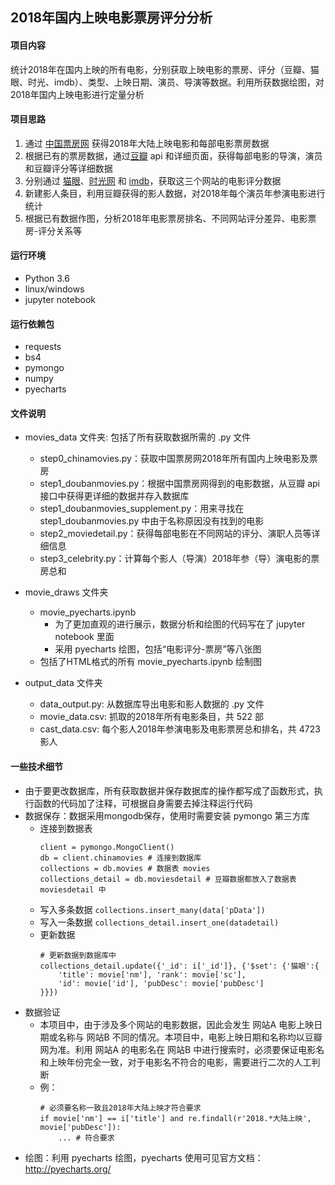 ## 2018年国内上映电影票房评分分析

#### 项目内容
统计2018年在国内上映的所有电影，分别获取上映电影的票房、评分（豆瓣、猫眼、时光、imdb）、类型、上映日期、演员、导演等数据。利用所获数据绘图，对2018年国内上映电影进行定量分析

#### 项目思路
1. 通过 [中国票房网](http://www.cbooo.cn/) 获得2018年大陆上映电影和每部电影票房数据
2. 根据已有的票房数据，通过[豆瓣](https://movie.douban.com/)  api 和详细页面，获得每部电影的导演，演员和豆瓣评分等详细数据
3. 分别通过 [猫眼](https://maoyan.com/)、[时光网](http://www.mtime.com/) 和 [imdb](https://www.imdb.com/)，获取这三个网站的电影评分数据
4. 新建影人条目，利用豆瓣获得的影人数据，对2018年每个演员年参演电影进行统计
4. 根据已有数据作图，分析2018年电影票房排名、不同网站评分差异、电影票房-评分关系等

#### 运行环境
- Python 3.6
- linux/windows
- jupyter notebook

#### 运行依赖包
- requests
- bs4
- pymongo
- numpy
- pyecharts

#### 文件说明
+ movies_data 文件夹: 包括了所有获取数据所需的 .py 文件
  - step0_chinamovies.py：获取中国票房网2018年所有国内上映电影及票房
  - step1_doubanmovies.py：根据中国票房网得到的电影数据，从豆瓣 api 接口中获得更详细的数据并存入数据库
  - step1_doubanmovies_supplement.py：用来寻找在 step1_doubanmovies.py 中由于名称原因没有找到的电影
  - step2_moviedetail.py：获得每部电影在不同网站的评分、演职人员等详细信息
  - step3_celebrity.py：计算每个影人（导演）2018年参（导）演电影的票房总和

+ movie_draws 文件夹
  - movie_pyecharts.ipynb
    - 为了更加直观的进行展示，数据分析和绘图的代码写在了 jupyter notebook 里面
    - 采用 pyecharts 绘图，包括“电影评分-票房”等八张图
  - 包括了HTML格式的所有 movie_pyecharts.ipynb 绘制图

+ output_data 文件夹
  - data_output.py: 从数据库导出电影和影人数据的 .py 文件
  - movie_data.csv: 抓取的2018年所有电影条目，共 522 部
  - cast_data.csv: 每个影人2018年参演电影及电影票房总和排名，共 4723 影人

#### 一些技术细节
+ 由于要更改数据库，所有获取数据并保存数据库的操作都写成了函数形式，执行函数的代码加了注释，可根据自身需要去掉注释运行代码
+ 数据保存：数据采用mongodb保存，使用时需要安装 pymongo 第三方库
  - 连接到数据表
    ```
    client = pymongo.MongoClient()
    db = client.chinamovies # 连接到数据库
    collections = db.movies # 数据表 movies
    collections_detail = db.moviesdetail # 豆瓣数据都放入了数据表 moviesdetail 中
    ```
  - 写入多条数据 
    `collections.insert_many(data['pData'])`
  - 写入一条数据 
    `collections_detail.insert_one(datadetail)`
  - 更新数据
    ```
    # 更新数据到数据库中
    collections_detail.update({'_id': i['_id']}, {'$set': {'猫眼':{
        'title': movie['nm'], 'rank': movie['sc'],
        'id': movie['id'], 'pubDesc': movie['pubDesc']
    }}})
    ```
+ 数据验证
  - 本项目中，由于涉及多个网站的电影数据，因此会发生 网站A 电影上映日期或名称与 网站B 不同的情况。本项目中，电影上映日期和名称均以豆瓣网为准。利用 网站A 的电影名在 网站B 中进行搜索时，必须要保证电影名和上映年份完全一致，对于电影名不符合的电影，需要进行二次的人工判断
  - 例：
      ```
      # 必须要名称一致且2018年大陆上映才符合要求
      if movie['nm'] == i['title'] and re.findall(r'2018.*大陆上映', movie['pubDesc']):
          ... # 符合要求
      ```
+ 绘图：利用 pyecharts 绘图，pyecharts 使用可见官方文档：<http://pyecharts.org/>

